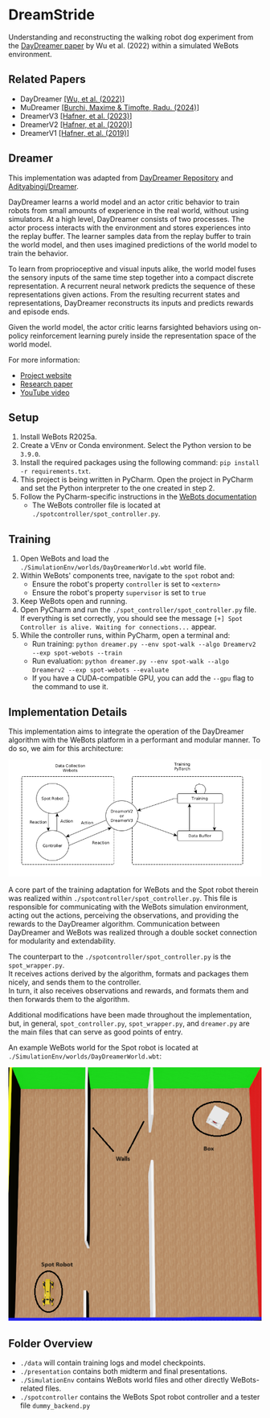 # DreamStride

Understanding and reconstructing the walking robot dog experiment from the
[DayDreamer paper](https://arxiv.org/abs/2206.14176) by Wu et al. (2022) within a simulated WeBots environment.

## Related Papers

- DayDreamer [\[Wu, et al. (2022)\]](https://arxiv.org/abs/2206.14176)
- MuDreamer [\[Burchi, Maxime & Timofte, Radu. (2024)\]](https://arxiv.org/abs/2405.15083)
- DreamerV3 [\[Hafner, et al. (2023)\]](https://arxiv.org/abs/2301.04104)
- DreamerV2 [\[Hafner, et al. (2020)\]](https://arxiv.org/abs/2010.02193)
- DreamerV1 [\[Hafner, et al. (2019)\]](https://arxiv.org/abs/1912.01603)

## Dreamer

This implementation was adapted from [DayDreamer Repository](https://github.com/danijar/daydreamer) 
and [Adityabingi/Dreamer](https://github.com/adityabingi/Dreamer).

DayDreamer learns a world model and an actor critic behavior to train robots from small
amounts of experience in the real world, without using simulators. At a high level,
DayDreamer consists of two processes. The actor process interacts with the environment
and stores experiences into the replay buffer. The learner samples data from the replay
buffer to train the world model, and then uses imagined predictions of the world model
to train the behavior.

To learn from proprioceptive and visual inputs alike, the world model fuses the sensory
inputs of the same time step together into a compact discrete representation.
A recurrent neural network predicts the sequence of these representations given actions.
From the resulting recurrent states and representations, DayDreamer reconstructs
its inputs and predicts rewards and episode ends.

Given the world model, the actor critic learns farsighted behaviors using
on-policy reinforcement learning purely inside the representation space of the world model.

For more information:

- [Project website](https://danijar.com/project/daydreamer/)
- [Research paper](https://arxiv.org/pdf/2206.14176.pdf)
- [YouTube video](https://www.youtube.com/watch?v=xAXvfVTgqr0)

## Setup

1) Install WeBots R2025a.
2) Create a VEnv or Conda environment. Select the Python version to be `3.9.0`.
3) Install the required packages using the following command: `pip install -r requirements.txt`.
4) This project is being written in PyCharm. Open the project in PyCharm and set the Python interpreter to the one created in step $2$.
5) Follow the PyCharm-specific instructions in the [WeBots documentation](https://cyberbotics.com/doc/guide/using-your-ide?tab-language=c%20%20&tab-os=windows#pycharm)
   - The WeBots controller file is located at `./spotcontroller/spot_controller.py`. 

## Training

1) Open WeBots and load the `./SimulationEnv/worlds/DayDreamerWorld.wbt` world file.
2) Within WeBots' components tree, navigate to the `spot` robot and:
   - Ensure the robot's property `controller` is set to `<extern>`
   - Ensure the robot's property `supervisor` is set to `true`
3) Keep WeBots open and running.
4) Open PyCharm and run the `./spot_controller/spot_controller.py` file. If everything is set correctly, you should see the message `[+] Spot Controller is alive. Waiting for connections...` appear.
5) While the controller runs, within PyCharm, open a terminal and:
   - Run training: `python dreamer.py --env spot-walk --algo Dreamerv2 --exp spot-webots --train`
   - Run evaluation: `python dreamer.py --env spot-walk --algo Dreamerv2 --exp spot-webots --evaluate`
   - If you have a CUDA-compatible GPU, you can add the `--gpu` flag to the command to use it.

## Implementation Details

This implementation aims to integrate the operation of the DayDreamer algorithm with the WeBots platform
in a performant and modular manner. To do so, we aim for this architecture:

![](/img/archi.png)

A core part of the training adaptation for WeBots and the Spot robot therein
was realized within `./spotcontroller/spot_controller.py`. This file is responsible for
communicating with the WeBots simulation environment, acting out the actions,
perceiving the observations, and providing the rewards to the DayDreamer algorithm.
Communication between DayDreamer and WeBots was realized through a double socket connection for 
modularity and extendability.

The counterpart to the `./spotcontroller/spot_controller.py` is the `spot_wrapper.py`.<br>
It receives actions derived by the algorithm, formats and packages them nicely, and sends them to the controller.<br>
In turn, it also receives observations and rewards, and formats them and then forwards them to the algorithm.

Additional modifications have been made throughout the implementation, but, in general,
`spot_controller.py`, `spot_wrapper.py`, and `dreamer.py` are the main files that can serve as good points of entry.

An example WeBots world for the Spot robot is located at `./SimulationEnv/worlds/DayDreamerWorld.wbt`:

![](./img/WebotsWorld.png)

## Folder Overview

- `./data` will contain training logs and model checkpoints.
- `./presentation` contains both midterm and final presentations.
- `./SimulationEnv` contains WeBots world files and other directly WeBots-related files.
- `./spotcontroller` contains the WeBots Spot robot controller and a tester file `dummy_backend.py`
